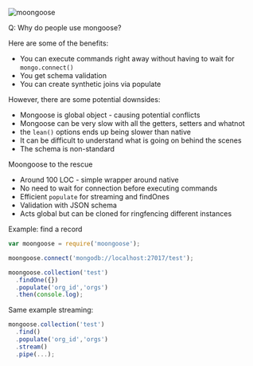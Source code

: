 ![moongoose](https://i.kinja-img.com/gawker-media/image/upload/s--wbCHfA3R--/c_fit,fl_progressive,q_80,w_636/17hnwnvcypnk6jpg.jpg)

Q: Why do people use mongoose?

Here are some of the benefits:
* You can execute commands right away without having to wait for `mongo.connect()`
* You get schema validation
* You can create synthetic joins via populate

However, there are some potential downsides:
* Mongoose is global object - causing potential conflicts
* Mongoose can be very slow with all the getters, setters and whatnot
* the `lean()` options ends up being slower than native
* It can be difficult to understand what is going on behind the scenes
* The schema is non-standard

Moongoose to the rescue

* Around 100 LOC - simple wrapper around native
* No need to wait for connection before executing commands
* Efficient `populate` for streaming and findOnes
* Validation with JSON schema
* Acts global but can be cloned for ringfencing different instances

Example: find a record

```js
var moongoose = require('moongoose');

moongoose.connect('mongodb://localhost:27017/test');

moongoose.collection('test')
  .findOne({})
  .populate('org_id','orgs')
  .then(console.log);
```

Same example streaming:

```js
mongoose.collection('test')
  .find()
  .populate('org_id','orgs')
  .stream()
  .pipe(...);
```